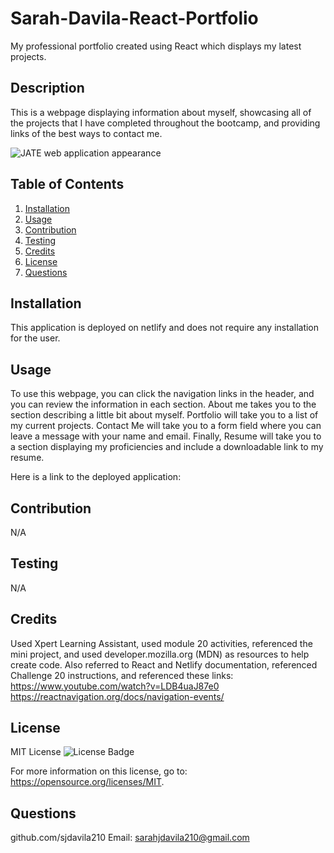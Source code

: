 # Sarah-Davila-React-Portfolio
My professional portfolio created using React which displays my latest projects.

## Description
This is a webpage displaying information about myself, showcasing all of the projects that I have completed throughout the bootcamp, and providing links of the best ways to contact me. 

 ![JATE web application appearance](./assets/JATEscreenshot.png)
  
  ## Table of Contents
  1. [Installation](#installation)
  2. [Usage](#usage)
  3. [Contribution](#contribution)
  4. [Testing](#testing)
  5. [Credits](#credits)
  6. [License](#license)
  7. [Questions](#questions)

  ## Installation
  This application is deployed on netlify and does not require any installation for the user. 

  ## Usage

  To use this webpage, you can click the navigation links in the header, and you can review the information in each section. About me takes you to the section describing a little bit about myself. Portfolio will take you to a list of my current projects. Contact Me will take you to a form field where you can leave a message with your name and email. Finally, Resume will take you to a section displaying my proficiencies and include a downloadable link to my resume. 


  Here is a link to the deployed application:


  ## Contribution
  N/A

  ## Testing
  N/A

  ## Credits
  Used Xpert Learning Assistant, used module 20 activities, referenced the mini project, and used developer.mozilla.org (MDN) as resources to help create code. Also referred to React and Netlify documentation, referenced Challenge 20 instructions, and referenced these links:
    https://www.youtube.com/watch?v=LDB4uaJ87e0
    https://reactnavigation.org/docs/navigation-events/

  

  ## License
  MIT License
  ![License Badge](https://img.shields.io/badge/License-MIT-yellow.svg)
  

  For more information on this license, go to: https://opensource.org/licenses/MIT.


  ## Questions
  github.com/sjdavila210
  Email: sarahjdavila210@gmail.com
